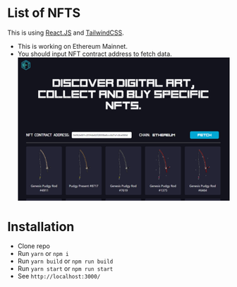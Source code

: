 # List of NFTS

This is using [React.JS](https://reactjs.org/) and [TailwindCSS](https://tailwindcss.com/).
- This is working on Ethereum Mainnet.
- You should input NFT contract address to fetch data.
![preview](src/assets/images/preview.png)

# Installation

-   Clone repo
-   Run `yarn` or `npm i`
-   Run `yarn build` or `npm run build`
-   Run `yarn start` or `npm run start`
-   See `http://localhost:3000/`